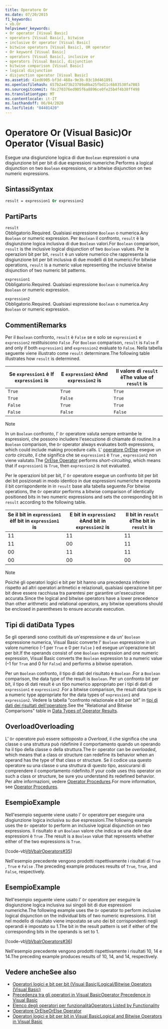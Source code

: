 ```yaml
---
title: Operatore Or
ms.date: 07/20/2015
f1_keywords:
- vb.Or
helpviewer_keywords:
- Or operator [Visual Basic]
- operators [Visual Basic], bitwise
- inclusive Or operator [Visual Basic]
- bitwise operators [Visual Basic], OR operator
- Or keyword [Visual Basic]
- operators [Visual Basic], inclusive or
- operators [Visual Basic], disjunction
- bitwise comparison [Visual Basic]
- logical disjunction
- disjunction operator [Visual Basic]
ms.assetid: 41ed6905-bf3d-468a-9e3b-03c10d461891
ms.openlocfilehash: 657b2a473b23789a8ba25fbd11c6b83538fa7803
ms.sourcegitcommit: f8c270376ed905f6a8896ce0fe25b4f4b38ff498
ms.translationtype: MT
ms.contentlocale: it-IT
ms.lasthandoff: 06/04/2020
ms.locfileid: "84401420"
---
```

# <a name="or-operator-visual-basic"></a><span data-ttu-id="a797e-102">Operatore Or (Visual Basic)</span><span class="sxs-lookup"><span data-stu-id="a797e-102">Or Operator (Visual Basic)</span></span>
<span data-ttu-id="a797e-103">Esegue una disgiunzione logica di due `Boolean` espressioni o una disgiunzione bit per bit di due espressioni numeriche.</span><span class="sxs-lookup"><span data-stu-id="a797e-103">Performs a logical disjunction on two `Boolean` expressions, or a bitwise disjunction on two numeric expressions.</span></span>  
  
## <a name="syntax"></a><span data-ttu-id="a797e-104">Sintassi</span><span class="sxs-lookup"><span data-stu-id="a797e-104">Syntax</span></span>  
  
```vb  
result = expression1 Or expression2  
```  
  
## <a name="parts"></a><span data-ttu-id="a797e-105">Parti</span><span class="sxs-lookup"><span data-stu-id="a797e-105">Parts</span></span>  
 `result`  
 <span data-ttu-id="a797e-106">Obbligatorio.</span><span class="sxs-lookup"><span data-stu-id="a797e-106">Required.</span></span> <span data-ttu-id="a797e-107">Qualsiasi espressione `Boolean` o numerica.</span><span class="sxs-lookup"><span data-stu-id="a797e-107">Any `Boolean` or numeric expression.</span></span> <span data-ttu-id="a797e-108">Per `Boolean` il confronto, `result` è la disgiunzione logica inclusiva di due `Boolean` valori.</span><span class="sxs-lookup"><span data-stu-id="a797e-108">For `Boolean` comparison, `result` is the inclusive logical disjunction of two `Boolean` values.</span></span> <span data-ttu-id="a797e-109">Per le operazioni bit per bit, `result` è un valore numerico che rappresenta la disgiunzione bit per bit inclusiva di due modelli di bit numerici.</span><span class="sxs-lookup"><span data-stu-id="a797e-109">For bitwise operations, `result` is a numeric value representing the inclusive bitwise disjunction of two numeric bit patterns.</span></span>  
  
 `expression1`  
 <span data-ttu-id="a797e-110">Obbligatorio.</span><span class="sxs-lookup"><span data-stu-id="a797e-110">Required.</span></span> <span data-ttu-id="a797e-111">Qualsiasi espressione `Boolean` o numerica.</span><span class="sxs-lookup"><span data-stu-id="a797e-111">Any `Boolean` or numeric expression.</span></span>  
  
 `expression2`  
 <span data-ttu-id="a797e-112">Obbligatorio.</span><span class="sxs-lookup"><span data-stu-id="a797e-112">Required.</span></span> <span data-ttu-id="a797e-113">Qualsiasi espressione `Boolean` o numerica.</span><span class="sxs-lookup"><span data-stu-id="a797e-113">Any `Boolean` or numeric expression.</span></span>  
  
## <a name="remarks"></a><span data-ttu-id="a797e-114">Commenti</span><span class="sxs-lookup"><span data-stu-id="a797e-114">Remarks</span></span>  
 <span data-ttu-id="a797e-115">Per il `Boolean` confronto, `result` è `False` se e solo se `expression1` e `expression2` restituiscono `False` .</span><span class="sxs-lookup"><span data-stu-id="a797e-115">For `Boolean` comparison, `result` is `False` if and only if both `expression1` and `expression2` evaluate to `False`.</span></span> <span data-ttu-id="a797e-116">Nella tabella seguente viene illustrato come `result` determinare.</span><span class="sxs-lookup"><span data-stu-id="a797e-116">The following table illustrates how `result` is determined.</span></span>  
  
|<span data-ttu-id="a797e-117">Se `expression1` è </span><span class="sxs-lookup"><span data-stu-id="a797e-117">If `expression1` is</span></span>|<span data-ttu-id="a797e-118">E `expression2` è</span><span class="sxs-lookup"><span data-stu-id="a797e-118">And `expression2` is</span></span>|<span data-ttu-id="a797e-119">Il valore di `result` è</span><span class="sxs-lookup"><span data-stu-id="a797e-119">The value of `result` is</span></span>|  
|-------------------------|--------------------------|------------------------------|  
|`True`|`True`|`True`|  
|`True`|`False`|`True`|  
|`False`|`True`|`True`|  
|`False`|`False`|`False`|  
  
> [!NOTE]
> <span data-ttu-id="a797e-120">In un `Boolean` confronto, l' `Or` operatore valuta sempre entrambe le espressioni, che possono includere l'esecuzione di chiamate di routine.</span><span class="sxs-lookup"><span data-stu-id="a797e-120">In a `Boolean` comparison, the `Or` operator always evaluates both expressions, which could include making procedure calls.</span></span> <span data-ttu-id="a797e-121">L' [operatore OrElse](orelse-operator.md) esegue un *corto circuito*, il che significa che se `expression1` è `True` , `expression2` non viene valutato.</span><span class="sxs-lookup"><span data-stu-id="a797e-121">The [OrElse Operator](orelse-operator.md) performs *short-circuiting*, which means that if `expression1` is `True`, then `expression2` is not evaluated.</span></span>  
  
 <span data-ttu-id="a797e-122">Per le operazioni bit per bit, l' `Or` operatore esegue un confronto bit per bit dei bit posizionati in modo identico in due espressioni numeriche e imposta il bit corrispondente in in `result` base alla tabella seguente.</span><span class="sxs-lookup"><span data-stu-id="a797e-122">For bitwise operations, the `Or` operator performs a bitwise comparison of identically positioned bits in two numeric expressions and sets the corresponding bit in `result` according to the following table.</span></span>  
  
|<span data-ttu-id="a797e-123">Se il bit in `expression1` è</span><span class="sxs-lookup"><span data-stu-id="a797e-123">If bit in `expression1` is</span></span>|<span data-ttu-id="a797e-124">E bit in `expression2` è</span><span class="sxs-lookup"><span data-stu-id="a797e-124">And bit in `expression2` is</span></span>|<span data-ttu-id="a797e-125">Il bit in `result` è</span><span class="sxs-lookup"><span data-stu-id="a797e-125">The bit in `result` is</span></span>|  
|--------------------------------|---------------------------------|----------------------------|  
|<span data-ttu-id="a797e-126">1</span><span class="sxs-lookup"><span data-stu-id="a797e-126">1</span></span>|<span data-ttu-id="a797e-127">1</span><span class="sxs-lookup"><span data-stu-id="a797e-127">1</span></span>|<span data-ttu-id="a797e-128">1</span><span class="sxs-lookup"><span data-stu-id="a797e-128">1</span></span>|  
|<span data-ttu-id="a797e-129">1</span><span class="sxs-lookup"><span data-stu-id="a797e-129">1</span></span>|<span data-ttu-id="a797e-130">0</span><span class="sxs-lookup"><span data-stu-id="a797e-130">0</span></span>|<span data-ttu-id="a797e-131">1</span><span class="sxs-lookup"><span data-stu-id="a797e-131">1</span></span>|  
|<span data-ttu-id="a797e-132">0</span><span class="sxs-lookup"><span data-stu-id="a797e-132">0</span></span>|<span data-ttu-id="a797e-133">1</span><span class="sxs-lookup"><span data-stu-id="a797e-133">1</span></span>|<span data-ttu-id="a797e-134">1</span><span class="sxs-lookup"><span data-stu-id="a797e-134">1</span></span>|  
|<span data-ttu-id="a797e-135">0</span><span class="sxs-lookup"><span data-stu-id="a797e-135">0</span></span>|<span data-ttu-id="a797e-136">0</span><span class="sxs-lookup"><span data-stu-id="a797e-136">0</span></span>|<span data-ttu-id="a797e-137">0</span><span class="sxs-lookup"><span data-stu-id="a797e-137">0</span></span>|  
  
> [!NOTE]
> <span data-ttu-id="a797e-138">Poiché gli operatori logici e bit per bit hanno una precedenza inferiore rispetto ad altri operatori aritmetici e relazionali, qualsiasi operazione bit per bit deve essere racchiusa tra parentesi per garantire un'esecuzione accurata.</span><span class="sxs-lookup"><span data-stu-id="a797e-138">Since the logical and bitwise operators have a lower precedence than other arithmetic and relational operators, any bitwise operations should be enclosed in parentheses to ensure accurate execution.</span></span>  
  
## <a name="data-types"></a><span data-ttu-id="a797e-139">Tipi di dati</span><span class="sxs-lookup"><span data-stu-id="a797e-139">Data Types</span></span>  
 <span data-ttu-id="a797e-140">Se gli operandi sono costituiti da un'espressione e da un' `Boolean` espressione numerica, Visual Basic converte l' `Boolean` espressione in un valore numerico (-1 per `True` e 0 per `False` ) ed esegue un'operazione bit per bit.</span><span class="sxs-lookup"><span data-stu-id="a797e-140">If the operands consist of one `Boolean` expression and one numeric expression, Visual Basic converts the `Boolean` expression to a numeric value (–1 for `True` and 0 for `False`) and performs a bitwise operation.</span></span>  
  
 <span data-ttu-id="a797e-141">Per un `Boolean` confronto, il tipo di dati del risultato è `Boolean` .</span><span class="sxs-lookup"><span data-stu-id="a797e-141">For a `Boolean` comparison, the data type of the result is `Boolean`.</span></span> <span data-ttu-id="a797e-142">Per un confronto bit per bit, il tipo di dati result è un tipo numerico appropriato per i tipi di dati di `expression1` e `expression2` .</span><span class="sxs-lookup"><span data-stu-id="a797e-142">For a bitwise comparison, the result data type is a numeric type appropriate for the data types of `expression1` and `expression2`.</span></span> <span data-ttu-id="a797e-143">Vedere la tabella "confronto relazionale e bit per bit" in [tipi di dati dei risultati dell'operatore](data-types-of-operator-results.md).</span><span class="sxs-lookup"><span data-stu-id="a797e-143">See the "Relational and Bitwise Comparisons" table in [Data Types of Operator Results](data-types-of-operator-results.md).</span></span>  
  
## <a name="overloading"></a><span data-ttu-id="a797e-144">Overload</span><span class="sxs-lookup"><span data-stu-id="a797e-144">Overloading</span></span>  
 <span data-ttu-id="a797e-145">L' `Or` operatore può essere sottoposto a *Overload*, il che significa che una classe o una struttura può ridefinire il comportamento quando un operando ha il tipo della classe o della struttura.</span><span class="sxs-lookup"><span data-stu-id="a797e-145">The `Or` operator can be *overloaded*, which means that a class or structure can redefine its behavior when an operand has the type of that class or structure.</span></span> <span data-ttu-id="a797e-146">Se il codice usa questo operatore su una classe o una struttura di questo tipo, assicurarsi di comprendere il comportamento ridefinito.</span><span class="sxs-lookup"><span data-stu-id="a797e-146">If your code uses this operator on such a class or structure, be sure you understand its redefined behavior.</span></span> <span data-ttu-id="a797e-147">Per altre informazioni, vedere [Operator Procedures](../../programming-guide/language-features/procedures/operator-procedures.md).</span><span class="sxs-lookup"><span data-stu-id="a797e-147">For more information, see [Operator Procedures](../../programming-guide/language-features/procedures/operator-procedures.md).</span></span>  
  
## <a name="example"></a><span data-ttu-id="a797e-148">Esempio</span><span class="sxs-lookup"><span data-stu-id="a797e-148">Example</span></span>  
 <span data-ttu-id="a797e-149">Nell'esempio seguente viene usato l' `Or` operatore per eseguire una disgiunzione logica inclusiva su due espressioni.</span><span class="sxs-lookup"><span data-stu-id="a797e-149">The following example uses the `Or` operator to perform an inclusive logical disjunction on two expressions.</span></span> <span data-ttu-id="a797e-150">Il risultato è un `Boolean` valore che indica se una delle due espressioni è `True` .</span><span class="sxs-lookup"><span data-stu-id="a797e-150">The result is a `Boolean` value that represents whether either of the two expressions is `True`.</span></span>  
  
 [!code-vb[VbVbalrOperators#35](~/samples/snippets/visualbasic/VS_Snippets_VBCSharp/VbVbalrOperators/VB/Class1.vb#35)]  
  
 <span data-ttu-id="a797e-151">Nell'esempio precedente vengono prodotti rispettivamente i risultati di `True` , `True` e `False` .</span><span class="sxs-lookup"><span data-stu-id="a797e-151">The preceding example produces results of `True`, `True`, and `False`, respectively.</span></span>  
  
## <a name="example"></a><span data-ttu-id="a797e-152">Esempio</span><span class="sxs-lookup"><span data-stu-id="a797e-152">Example</span></span>  
 <span data-ttu-id="a797e-153">Nell'esempio seguente viene usato l' `Or` operatore per eseguire la disgiunzione logica inclusiva sui singoli bit di due espressioni numeriche.</span><span class="sxs-lookup"><span data-stu-id="a797e-153">The following example uses the `Or` operator to perform inclusive logical disjunction on the individual bits of two numeric expressions.</span></span> <span data-ttu-id="a797e-154">Il bit nel modello di risultato viene impostato se uno dei bit corrispondenti negli operandi è impostato su 1.</span><span class="sxs-lookup"><span data-stu-id="a797e-154">The bit in the result pattern is set if either of the corresponding bits in the operands is set to 1.</span></span>  
  
 [!code-vb[VbVbalrOperators#36](~/samples/snippets/visualbasic/VS_Snippets_VBCSharp/VbVbalrOperators/VB/Class1.vb#36)]  
  
 <span data-ttu-id="a797e-155">Nell'esempio precedente vengono prodotti rispettivamente i risultati 10, 14 e 14.</span><span class="sxs-lookup"><span data-stu-id="a797e-155">The preceding example produces results of 10, 14, and 14, respectively.</span></span>  
  
## <a name="see-also"></a><span data-ttu-id="a797e-156">Vedere anche</span><span class="sxs-lookup"><span data-stu-id="a797e-156">See also</span></span>

- [<span data-ttu-id="a797e-157">Operatori logici e bit per bit (Visual Basic)</span><span class="sxs-lookup"><span data-stu-id="a797e-157">Logical/Bitwise Operators (Visual Basic)</span></span>](logical-bitwise-operators.md)
- [<span data-ttu-id="a797e-158">Precedenza tra gli operatori in Visual Basic</span><span class="sxs-lookup"><span data-stu-id="a797e-158">Operator Precedence in Visual Basic</span></span>](operator-precedence.md)
- [<span data-ttu-id="a797e-159">Elenco degli operatori per funzionalità</span><span class="sxs-lookup"><span data-stu-id="a797e-159">Operators Listed by Functionality</span></span>](operators-listed-by-functionality.md)
- [<span data-ttu-id="a797e-160">Operatore OrElse</span><span class="sxs-lookup"><span data-stu-id="a797e-160">OrElse Operator</span></span>](orelse-operator.md)
- [<span data-ttu-id="a797e-161">Operatori logici e bit per bit in Visual Basic</span><span class="sxs-lookup"><span data-stu-id="a797e-161">Logical and Bitwise Operators in Visual Basic</span></span>](../../programming-guide/language-features/operators-and-expressions/logical-and-bitwise-operators.md)
